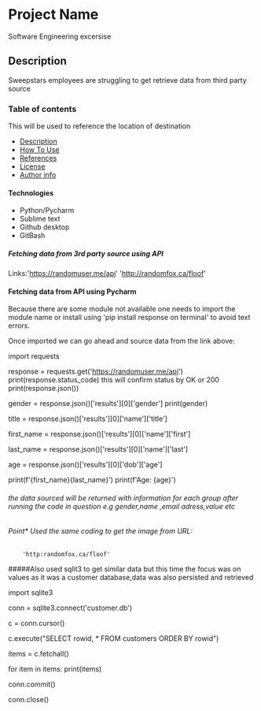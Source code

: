 # Project Name

Software Engineering excersise

## Description

Sweepstars employees are struggling to get retrieve data from third party source

### Table of contents
This will be used to reference the location of destination

- [Description](#Description)
- [How To Use](#how-to-use)
- [References](#references)
- [License](#Licence)
- [Author info](#author-info)

#### Technologies

- Python/Pycharm
- Sublime text
- Github desktop
- GitBash

##### Fetching data from 3rd party source using API
Links:'https://randomuser.me/api'
	  'http://randomfox.ca/floof'

#### Fetching data from API using Pycharm

Because there are some module not available one needs to import the module name or install using 'pip install response on terminal' to avoid text errors.

Once imported we can go ahead and source data from the link above:

import requests

response = requests.get('https://randomuser.me/api')
print(response.status_code) this will confirm status by OK or 200
print(response.json())

gender = response.json()['results'][0]['gender']
print(gender)

title = response.json()['results'][0]['name']['title']

first_name = response.json()['results'][0]['name']['first']

last_name = response.json()['results'][0]['name']['last']

age = response.json()['results'][0]['dob']['age']

print(f'{first_name}{last_name}')
print(f'Age: {age}')

###### the data sourced will be returned with information for each group after running the code in question e.g gender,name ,email adress,value etc


###### Point* Used the same coding to get the image from URL:
		'http:randomfox.ca/floof'

 #####Also used sqlit3 to get similar data but this time the focus was on values as it was a customer database,data was also persisted and retrieved
 

 import sqlite3

conn = sqlite3.connect('customer.db')


c = conn.cursor()

c.execute("SELECT rowid, * FROM customers ORDER BY rowid")


items = c.fetchall()

for item in items:
	print(items)


conn.commit()

conn.close()






 
